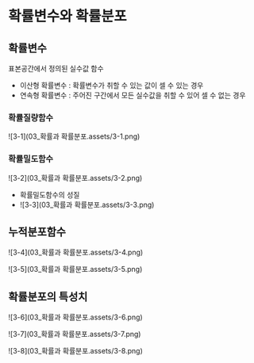 # 확률변수와 확률분포

## 확률변수

표본공간에서 정의된 실수값 함수

* 이산형 확률변수 : 확률변수가 취할 수 있는 값이 셀 수 있는 경우
* 연속형 확률변수 : 주어진 구간에서 모든 실수값을 취할 수 있어 셀 수 없는 경우

### 확률질량함수

![3-1](03_확률과 확률분포.assets/3-1.png)

### 확률밀도함수

![3-2](03_확률과 확률분포.assets/3-2.png)

* 확률밀도함수의 성질
* ![3-3](03_확률과 확률분포.assets/3-3.png)

## 누적분포함수

![3-4](03_확률과 확률분포.assets/3-4.png)

![3-5](03_확률과 확률분포.assets/3-5.png)

## 확률분포의 특성치

![3-6](03_확률과 확률분포.assets/3-6.png)

![3-7](03_확률과 확률분포.assets/3-7.png)

![3-8](03_확률과 확률분포.assets/3-8.png)

